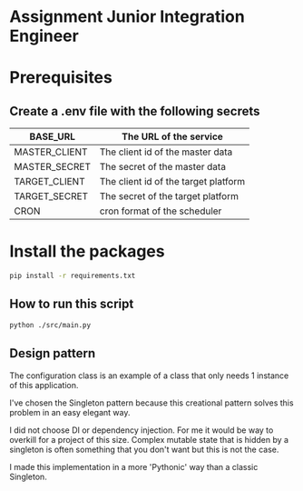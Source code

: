 # Assignment Junior Integration Engineer

# Prerequisites
## Create a .env file with the following secrets
| BASE_URL      | The URL of the service               |
|---------------|--------------------------------------|
| MASTER_CLIENT | The client id of the master data     |
| MASTER_SECRET | The secret of the master data        |
| TARGET_CLIENT | The client id of the target platform |
| TARGET_SECRET | The secret of the target platform    |
| CRON          | cron format of the scheduler         |

# Install the packages

```sh
pip install -r requirements.txt
```

## How to run this script
```sh
python ./src/main.py
```

## Design pattern
The configuration class is an example of a class that only needs 1 instance
of this application.

I've chosen the Singleton pattern because this creational pattern solves this problem in an easy elegant way.

I did not choose DI or dependency injection. For me it would be way to overkill for a project of this size. Complex mutable state that is hidden by a singleton is often something that you don't want but  this is not the case.

I made this implementation in a more 'Pythonic' way than a classic Singleton.
